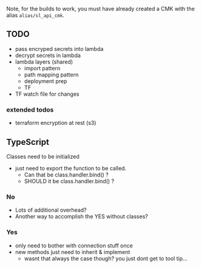 
Note, for the builds to work, you must have already created a CMK with the alias `alias/sl_api_cmk`.

## TODO

* pass encryped secrets into lambda
* decrypt secrets in lambda
* lambda layers (shared)
    * import pattern
    * path mapping pattern
    * deployment prep
    * TF
* TF watch file for changes

### extended todos

* terraform encryption at rest (s3) 

## TypeScript

Classes need to be initialized
* just need to export the function to be called.
    * Can that be class.handler.bind() ?
    * SHOULD it be class.handler.bind() ?

### No

* Lots of additional overhead?
* Another way to accomplish the YES without classes?

### Yes

* only need to bother with connection stuff once
* new methods just need to inherit & implement
    * wasnt that always the case though? you just dont get to tool tip...
